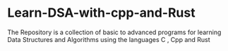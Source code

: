 # Learn-DSA-with-cpp-and-Rust
The Repository is a collection of basic to advanced programs for learning Data Structures and Algorithms using the languages C , Cpp  and Rust
